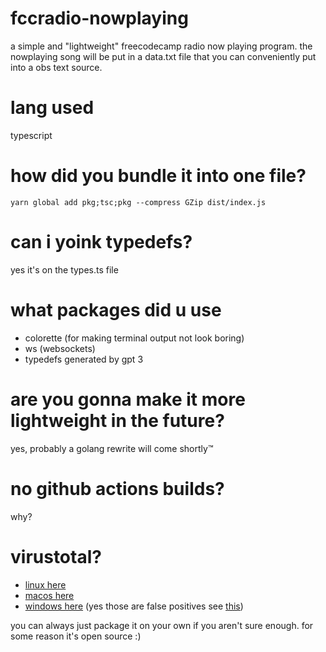 # fccradio-nowplaying

a simple and "lightweight" freecodecamp radio now playing program. the nowplaying song will be put in a data.txt file that you can conveniently put into a obs text source.

# lang used
typescript

# how did you bundle it into one file?
`yarn global add pkg;tsc;pkg --compress GZip dist/index.js`

# can i yoink typedefs?
yes it's on the types.ts file

# what packages did u use
- colorette (for making terminal output not look boring)
- ws (websockets)
- typedefs generated by gpt 3

# are you gonna make it more lightweight in the future?

yes, probably a golang rewrite will come shortly:tm:

# no github actions builds?

why?

# virustotal?
- [linux here](https://www.virustotal.com/gui/file/d2f3147b5b5b6ff9413bc3d4c5a2ed36278f76ef1331d20137353cab9c46e995?nocache=1)
- [macos here](https://www.virustotal.com/gui/file/bcd55d84c0b74192354ba2d1605431b270154e8683259bc0e2dc45ec261905e7?nocache=1)
- [windows here](https://www.virustotal.com/gui/file/991c49448341f885cae55211a8306bad0296650f5f7abb2a6fa7926726c22a1a/detection) (yes those are false positives see [this](https://github.com/vercel/pkg/discussions/1384))

you can always just package it on your own if you aren't sure enough. for some reason it's open source :)